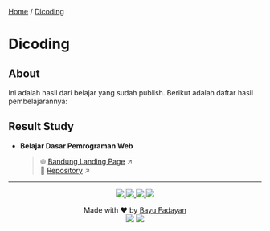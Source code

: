 [Home](https://bayufadayan.github.io/coursework-archive/) / [Dicoding](https://bayufadayan.github.io/coursework-archive/dicoding)

# Dicoding
## About  

Ini adalah hasil dari belajar yang sudah publish. Berikut adalah daftar hasil pembelajarannya:

## Result Study

- **Belajar Dasar Pemrograman Web**
  > 🌐 [Bandung Landing Page](https://bayufadayan.github.io/study-repo/dicoding/belajar-dasar-pemrograman-web) ↗  
  > 📂 [Repository](https://github.com/bayufadayan/coursework-archive/tree/main/dicoding/belajar-dasar-pemrograman-web) ↗

---

<p align="center">
</p>
<p align="center">
    <a href="https://github.com/bayufadayan">
        <img src="https://img.shields.io/badge/GitHub-181717?style=for-the-badge&logo=github&logoColor=white"/>
    </a>
    <a href="https://www.linkedin.com/in/muhamad-bayu-fadayan/">
        <img src="https://img.shields.io/badge/LinkedIn-0A66C2?style=for-the-badge&logo=linkedin&logoColor=white"/>
    </a>
    <a href="https://bayufadayan.my.id/">
        <img src="https://img.shields.io/badge/Portfolio-000000?style=for-the-badge&logo=vercel&logoColor=white"/>
    </a>
    <a href="https://drive.google.com/file/d/1fPClIxWKbeaKyArwL9cSIDmOFeT-tBt2/view?usp=drive_link">
        <img src="https://img.shields.io/badge/CURICULUM VITAE-4285F4?style=for-the-badge&logo=googledrive&logoColor=white"/>
    </a>
</p>

<p align="center">
  Made with ❤️ by <a href="https://github.com/bayufadayan">Bayu Fadayan</a><br/>
  <img src="https://img.shields.io/badge/Year-2025-blue?style=flat-square"/> 
  <img src="https://img.shields.io/badge/Role-Frontend%20Engineer-green?style=flat-square"/><br/><br/>
</p>
